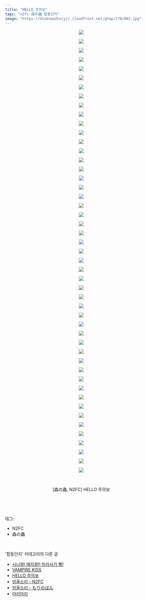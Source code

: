```yaml
---
title: "HELLO 주의보"
tags: "n2fc 森の蟲 합동인지"
image: "https://d1xbsow2hxcyjr.cloudfront.net/ghap/170/001.jpg"
---
```

<div class="article">
<p style="text-align: center; clear: none; float: none;"><img src="{{ site.imgserver10 }}/ghap/170/001.jpg"/></p>
<p style="text-align: center; clear: none; float: none;"><img src="{{ site.imgserver10 }}/ghap/170/002.jpg"/></p>
<p style="text-align: center; clear: none; float: none;"><img src="{{ site.imgserver10 }}/ghap/170/003.jpg"/></p>
<p style="text-align: center; clear: none; float: none;"><img src="{{ site.imgserver10 }}/ghap/170/004.jpg"/></p>
<p style="text-align: center; clear: none; float: none;"><img src="{{ site.imgserver10 }}/ghap/170/005.jpg"/></p>
<p style="text-align: center; clear: none; float: none;"><img src="{{ site.imgserver10 }}/ghap/170/006.jpg"/></p>
<p style="text-align: center; clear: none; float: none;"><img src="{{ site.imgserver10 }}/ghap/170/007.jpg"/></p>
<p style="text-align: center; clear: none; float: none;"><img src="{{ site.imgserver10 }}/ghap/170/008.jpg"/></p>
<p style="text-align: center; clear: none; float: none;"><img src="{{ site.imgserver10 }}/ghap/170/009.jpg"/></p>
<p style="text-align: center; clear: none; float: none;"><img src="{{ site.imgserver10 }}/ghap/170/010.jpg"/></p>
<p style="text-align: center; clear: none; float: none;"><img src="{{ site.imgserver10 }}/ghap/170/011.jpg"/></p>
<p style="text-align: center; clear: none; float: none;"><img src="{{ site.imgserver10 }}/ghap/170/012.jpg"/></p>
<p style="text-align: center; clear: none; float: none;"><img src="{{ site.imgserver10 }}/ghap/170/013.jpg"/></p>
<p style="text-align: center; clear: none; float: none;"><img src="{{ site.imgserver10 }}/ghap/170/014.jpg"/></p>
<p style="text-align: center; clear: none; float: none;"><img src="{{ site.imgserver10 }}/ghap/170/015.jpg"/></p>
<p style="text-align: center; clear: none; float: none;"><img src="{{ site.imgserver10 }}/ghap/170/016.jpg"/></p>
<p style="text-align: center; clear: none; float: none;"><img src="{{ site.imgserver10 }}/ghap/170/017.jpg"/></p>
<p style="text-align: center; clear: none; float: none;"><img src="{{ site.imgserver10 }}/ghap/170/018.jpg"/></p>
<p style="text-align: center; clear: none; float: none;"><img src="{{ site.imgserver10 }}/ghap/170/019.jpg"/></p>
<p style="text-align: center; clear: none; float: none;"><img src="{{ site.imgserver10 }}/ghap/170/020.jpg"/></p>
<p style="text-align: center; clear: none; float: none;"><img src="{{ site.imgserver10 }}/ghap/170/021.jpg"/></p>
<p style="text-align: center; clear: none; float: none;"><img src="{{ site.imgserver10 }}/ghap/170/022.jpg"/></p>
<p style="text-align: center; clear: none; float: none;"><img src="{{ site.imgserver10 }}/ghap/170/023.jpg"/></p>
<p style="text-align: center; clear: none; float: none;"><img src="{{ site.imgserver10 }}/ghap/170/024.jpg"/></p>
<p style="text-align: center; clear: none; float: none;"><img src="{{ site.imgserver10 }}/ghap/170/025.jpg"/></p>
<p style="text-align: center; clear: none; float: none;"><img src="{{ site.imgserver10 }}/ghap/170/026.jpg"/></p>
<p style="text-align: center; clear: none; float: none;"><img src="{{ site.imgserver10 }}/ghap/170/027.jpg"/></p>
<p style="text-align: center; clear: none; float: none;"><img src="{{ site.imgserver10 }}/ghap/170/028.jpg"/></p>
<p style="text-align: center; clear: none; float: none;"><img src="{{ site.imgserver10 }}/ghap/170/029.jpg"/></p>
<p style="text-align: center; clear: none; float: none;"><img src="{{ site.imgserver10 }}/ghap/170/030.jpg"/></p>
<p style="text-align: center; clear: none; float: none;"><img src="{{ site.imgserver10 }}/ghap/170/031.jpg"/></p>
<p style="text-align: center; clear: none; float: none;"><img src="{{ site.imgserver10 }}/ghap/170/032.jpg"/></p>
<p style="text-align: center; clear: none; float: none;"><img src="{{ site.imgserver10 }}/ghap/170/033.jpg"/></p>
<p style="text-align: center; clear: none; float: none;"><img src="{{ site.imgserver10 }}/ghap/170/034.jpg"/></p>
<p style="text-align: center; clear: none; float: none;"><img src="{{ site.imgserver10 }}/ghap/170/035.jpg"/></p>
<p style="text-align: center; clear: none; float: none;"><img src="{{ site.imgserver10 }}/ghap/170/036.jpg"/></p>
<p style="text-align: center; clear: none; float: none;"><img src="{{ site.imgserver10 }}/ghap/170/037.jpg"/></p>
<p style="text-align: center; clear: none; float: none;"><img src="{{ site.imgserver10 }}/ghap/170/038.jpg"/></p>
<p style="text-align: center; clear: none; float: none;"><img src="{{ site.imgserver10 }}/ghap/170/039.jpg"/></p>
<p style="text-align: center; clear: none; float: none;"><img src="{{ site.imgserver10 }}/ghap/170/040.jpg"/></p>
<p style="text-align: center; clear: none; float: none;"><img src="{{ site.imgserver10 }}/ghap/170/041.jpg"/></p>
<p style="text-align: center; clear: none; float: none;"><img src="{{ site.imgserver10 }}/ghap/170/042.jpg"/></p>
<p style="text-align: center; clear: none; float: none;"><img src="{{ site.imgserver10 }}/ghap/170/043.jpg"/></p>
<p style="text-align: center; clear: none; float: none;"><img src="{{ site.imgserver10 }}/ghap/170/044.jpg"/></p>
<p style="text-align: center; clear: none; float: none;"><img src="{{ site.imgserver10 }}/ghap/170/045.jpg"/></p>
<p style="text-align: center; clear: none; float: none;"><img src="{{ site.imgserver10 }}/ghap/170/046.jpg"/></p>
<p style="text-align: center; clear: none; float: none;"><img src="{{ site.imgserver10 }}/ghap/170/047.jpg"/></p>
<p style="text-align: center; clear: none; float: none;"><img src="{{ site.imgserver10 }}/ghap/170/048.jpg"/></p>
<p style="text-align: center; clear: none; float: none;"><img src="{{ site.imgserver10 }}/ghap/170/049.jpg"/></p>
<p style="text-align: center; clear: none; float: none;"><br/></p>
<p style="text-align: center; clear: none; float: none;">[森の蟲, N2FC] HELLO 주의보</p>
<p><br/></p>
</div><br/>
<div class="tagTrail">
<p>태그: </p>
<ul>
<li>N2FC</li>
<li>森の蟲</li>
</ul>
</div><br/>
<div class="another">
<p>'합동인지' 카테고리의 다른 글</p>
<ul>
<li><a href="/ghap_280">시니컬! 매지컬!! 마리사가 빵!</a></li>
<li><a href="/ghap_250">VAMPIRE KISS</a></li>
<li><a href="/ghap_170">HELLO 주의보</a></li>
<li><a href="/ghap_167">방울소리 - N2FC</a></li>
<li><a href="/ghap_166">방울소리 - もりのほん</a></li>
<li><a href="/ghap_35">마리마리</a></li>
</ul>
</div><br/>
<div class="cb_module cb_fluid">
<div class="cb_wrt cb_profile">
</div><!-- commentList close -->
</div><br/>
